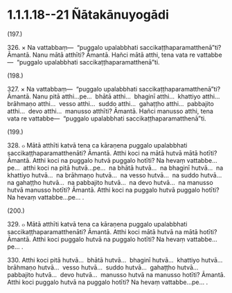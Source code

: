 # 1.1.1.18--21 Ñātakānuyogādi

(197.)

326\. × Na vattabbaṃ—  “puggalo upalabbhati saccikaṭṭhaparamatthenā”ti? Āmantā. Nanu mātā atthīti? Āmantā. Hañci mātā atthi, tena vata re vattabbe—  “puggalo upalabbhati saccikaṭṭhaparamatthenā”ti.

(198.)

327\. × Na vattabbaṃ—  “puggalo upalabbhati saccikaṭṭhaparamatthenā”ti? Āmantā. Nanu pitā atthi…pe…  bhātā atthi…  bhaginī atthi…  khattiyo atthi…  brāhmaṇo atthi…  vesso atthi…  suddo atthi…  gahaṭṭho atthi…  pabbajito atthi…  devo atthi…  manusso atthīti? Āmantā. Hañci manusso atthi, tena vata re vattabbe—  “puggalo upalabbhati saccikaṭṭhaparamatthenā”ti.

(199.)

328\. ๐ Mātā atthīti katvā tena ca kāraṇena puggalo upalabbhati saccikaṭṭhaparamatthenāti? Āmantā. Atthi koci na mātā hutvā mātā hotīti? Āmantā. Atthi koci na puggalo hutvā puggalo hotīti? Na hevaṃ vattabbe…pe…  atthi koci na pitā hutvā…pe…  na bhātā hutvā…  na bhaginī hutvā…  na khattiyo hutvā…  na brāhmaṇo hutvā…  na vesso hutvā…  na suddo hutvā…  na gahaṭṭho hutvā…  na pabbajito hutvā…  na devo hutvā…  na manusso hutvā manusso hotīti? Āmantā. Atthi koci na puggalo hutvā puggalo hotīti? Na hevaṃ vattabbe…pe… .

(200.)

329\. ๐ Mātā atthīti katvā tena ca kāraṇena puggalo upalabbhati saccikaṭṭhaparamatthenāti? Āmantā. Atthi koci mātā hutvā na mātā hotīti? Āmantā. Atthi koci puggalo hutvā na puggalo hotīti? Na hevaṃ vattabbe…pe… .

330\. Atthi koci pitā hutvā…  bhātā hutvā…  bhaginī hutvā…  khattiyo hutvā…  brāhmaṇo hutvā…  vesso hutvā…  suddo hutvā…  gahaṭṭho hutvā…  pabbajito hutvā…  devo hutvā…  manusso hutvā na manusso hotīti? Āmantā. Atthi koci puggalo hutvā na puggalo hotīti? Na hevaṃ vattabbe…pe… .
